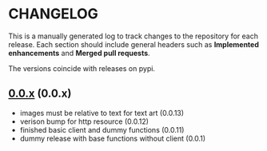 # CHANGELOG

This is a manually generated log to track changes to the repository for each release. 
Each section should include general headers such as **Implemented enhancements** 
and **Merged pull requests**. 

The versions coincide with releases on pypi.

## [0.0.x](https://github.com/vsoch/codeart/tree/master) (0.0.x)
 - images must be relative to text for text art (0.0.13)
 - verison bump for http resource (0.0.12)
 - finished basic client and dummy functions (0.0.11)
 - dummy release with base functions without client (0.0.1)

